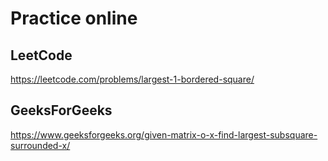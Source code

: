 # Practice online
## LeetCode
https://leetcode.com/problems/largest-1-bordered-square/

## GeeksForGeeks
https://www.geeksforgeeks.org/given-matrix-o-x-find-largest-subsquare-surrounded-x/
